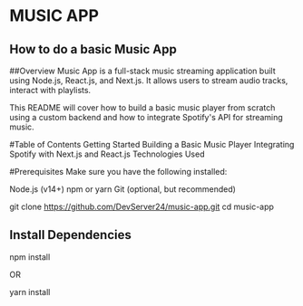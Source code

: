# MUSIC APP

## How to do a basic Music App

##Overview
  Music App is a full-stack music streaming application built using Node.js, React.js, and Next.js. It allows users to stream audio tracks, interact with playlists.

This README will cover how to build a basic music player from scratch using a custom backend and how to integrate Spotify's API for streaming music.


 #Table of Contents
 Getting Started
Building a Basic Music Player
Integrating Spotify with Next.js and React.js
Technologies Used



#Prerequisites
Make sure you have the following installed:

Node.js (v14+)
npm or yarn
Git (optional, but recommended)

git clone https://github.com/DevServer24/music-app.git
cd music-app

## Install Dependencies
npm install

OR

yarn install


